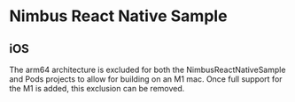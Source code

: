 # Nimbus React Native Sample

## iOS

The arm64 architecture is excluded for both the NimbusReactNativeSample and Pods projects to allow for building
on an M1 mac. Once full support for the M1 is added, this exclusion can be removed.
